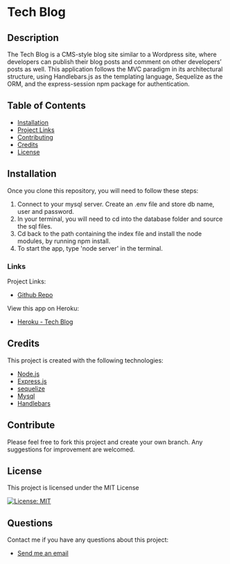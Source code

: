 # Tech Blog

## Description
The Tech Blog is a CMS-style blog site similar to a Wordpress site, where developers can publish their blog posts and comment on other developers’ posts as well. This application follows the MVC paradigm in its architectural structure, using Handlebars.js as the templating language, Sequelize as the ORM, and the express-session npm package for authentication.

  ## Table of Contents
  - [Installation](#installation)
  - [Project Links](#links)
  - [Contributing](#contributing)
  - [Credits](#credits)
  - [License](#license)

  ## Installation
  Once you clone this repository, you will need to follow these steps:
  1. Connect to your mysql server. Create an .env file and store db name, user and password.
  2. In your terminal, you will need to cd into the database folder and source the sql files.
  3. Cd back to the path containing the index file and install the node modules, by running npm install.
  4. To start the app, type 'node server' in the terminal.
  
  ### Links
  Project Links:
  - [Github Repo](https://github.com/larafoster/Tech-Blog) 

  View this app on Heroku:
  - [Heroku - Tech Blog](https://tech-blog-lara.herokuapp.com/)

  ## Credits 
  This project is created with the following technologies:
  - [Node.js](https://nodejs.org/en/) 
  - [Express.js](https://expressjs.com/) 
  - [sequelize](https://www.npmjs.com/package/sequelize) 
  - [Mysql](https://dev.mysql.com/doc/) 
  - [Handlebars](https://www.npmjs.com/package/express-handlebars) 

  ## Contribute
   Please feel free to fork this project and create your own branch. Any suggestions for improvement are welcomed.

 ## License
 This project is licensed under the MIT License

 [![License: MIT](https://img.shields.io/badge/License-MIT-yellow.svg)](https://opensource.org/licenses/MIT)  
  
  ## Questions
  Contact me if you have any questions about this project:

  - [Send me an email](mailto:larafoster.dev@gmail.com)
